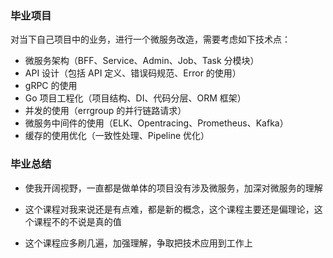 ### 毕业项目

对当下自己项目中的业务，进行一个微服务改造，需要考虑如下技术点：

- 微服务架构（BFF、Service、Admin、Job、Task 分模块）
- API 设计（包括 API 定义、错误码规范、Error 的使用）
- gRPC 的使用
- Go 项目工程化（项目结构、DI、代码分层、ORM 框架）
- 并发的使用（errgroup 的并行链路请求）
- 微服务中间件的使用（ELK、Opentracing、Prometheus、Kafka）
- 缓存的使用优化（一致性处理、Pipeline 优化）

### 毕业总结

- 使我开阔视野，一直都是做单体的项目没有涉及微服务，加深对微服务的理解

- 这个课程对我来说还是有点难，都是新的概念，这个课程主要还是偏理论，这个课程不的不说是真的值

- 这个课程应多刷几遍，加强理解，争取把技术应用到工作上

  
